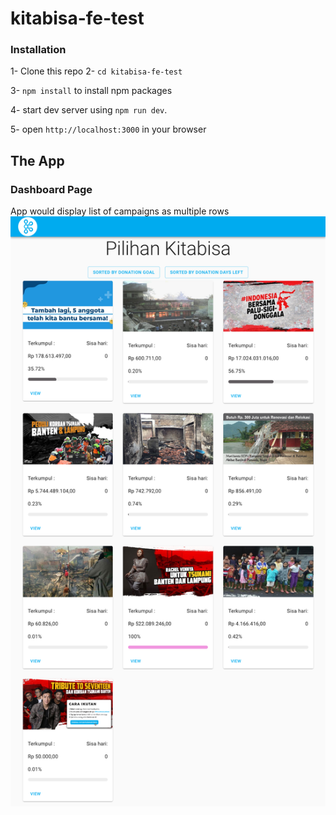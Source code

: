 # kitabisa-fe-test

### Installation

1- Clone this repo
2- `cd kitabisa-fe-test`

3- `npm install` to install npm packages

4- start dev server using `npm run dev`.

5- open `http://localhost:3000` in your browser


## The App

### Dashboard Page
App would display list of campaigns as multiple rows
![Alt text](ss-dashboard.png "dashboard")
